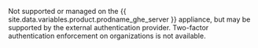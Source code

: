 Not supported or managed on the {{ site.data.variables.product.prodname_ghe_server }} appliance, but may be supported by the external authentication provider. Two-factor authentication enforcement on organizations is not available.
